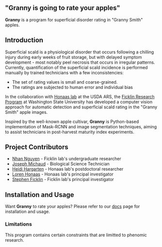 ## "**Granny** is going to rate your apples"

**Granny** is a program for superficial disorder rating in "Granny Smith" apples.

## Introduction

Superficial scald is a physiological disorder that occurs following a chilling injury during early weeks of fruit storage, but with delayed symptom development - most notably peel necrosis that occurs in irregular patterns. Currently, quantification of the superficial scald incidence is performed manually by trained technicians with a few inconsistencies:

- The set of rating values is small and coarse-grained.
- The ratings are subjected to human error and individual bias

In the collaboration with [Honaas lab](https://www.ars.usda.gov/pacific-west-area/wenatchee-wa/physiology-and-pathology-of-tree-fruits-research/people/loren-honaas/) at the USDA ARS, the [Ficklin Research Program](http://ficklinlab.cahnrs.wsu.edu/) at Washington State University has developed a computer vision approach for automatic detection and superficial scald rating in the "Granny Smith" apple images.

Inspired by the well-known apple cultivar, **Granny** is Python-based implementation of Mask-RCNN and image segmentation techniques, aiming to assist technicians in post-harvest maturity index experiments.

## Project Contributors

- [Nhan Nguyen](nhan.h.nguyen@wsu.edu) - Ficklin lab's undergraduate researcher
- [Joseph Michaud](https://www.ars.usda.gov/people-locations/person/?person-id=57281) - Biological Science Technician
- [Heidi Hargarten](https://www.ars.usda.gov/people-locations/person?person-id=52227) - Honaas lab's postdoctoral researcher
- [Loren Honaas](https://www.ars.usda.gov/pacific-west-area/wenatchee-wa/physiology-and-pathology-of-tree-fruits-research/people/loren-honaas/) - Honaas lab's principal investigator
- [Stephen Ficklin](http://ficklinlab.cahnrs.wsu.edu/) - Ficklin lab's principal investigator

## Installation and Usage

Want **Granny** to rate your apples? Please refer to our [docs](https://github.com/SystemsGenetics/Granny/tree/master/docs) page for installation and usage.

### Limitations

This program contains certain constraints that are limitted to phenomic research.
